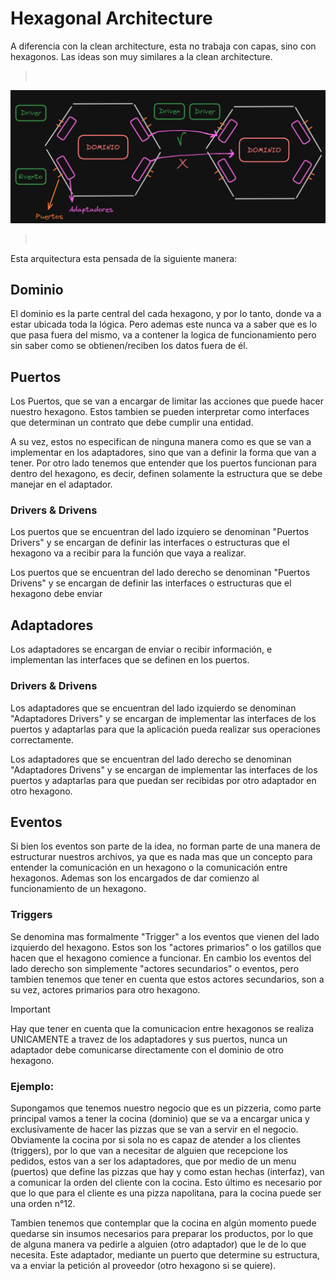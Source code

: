 # Hexagonal Architecture

A diferencia con la clean architecture, esta no trabaja con capas, sino con hexagonos. Las ideas son muy similares a la clean architecture.
> <br>
![Grafico Hexagonal Architecture](./Hexagonal-Architecture.png)
> <br>

Esta arquitectura esta pensada de la siguiente manera:

## Dominio

El dominio es la parte central del cada hexagono, y por lo tanto, donde va a estar ubicada toda la lógica. Pero ademas este nunca va a saber que es lo que pasa fuera del mismo, va a contener la logica de funcionamiento pero sin saber como se obtienen/reciben los datos fuera de él.  


## Puertos

Los Puertos, que se van a encargar de limitar las acciones que puede hacer nuestro hexagono. Estos tambien se pueden interpretar como interfaces que determinan un contrato que debe cumplir una entidad.

A su vez, estos no especifican de ninguna manera como es que se van a implementar en los adaptadores, sino que van a definir la forma que van a tener. Por otro lado tenemos que entender que los puertos funcionan para dentro del hexagono, es decir, definen solamente la estructura que se debe manejar en el adaptador.

### Drivers & Drivens

Los puertos que se encuentran del lado izquiero se denominan "Puertos Drivers" y se encargan de definir las interfaces o estructuras que el hexagono va a recibir para la función que vaya a realizar.

Los puertos que se encuentran del lado derecho se denominan "Puertos Drivens" y se encargan de definir las interfaces o estructuras que el hexagono debe enviar 


## Adaptadores

Los adaptadores se encargan de enviar o recibir información, e implementan las interfaces que se definen en los puertos.

### Drivers & Drivens

Los adaptadores que se encuentran del lado izquierdo se denominan "Adaptadores Drivers" y se encargan de implementar las interfaces de los puertos y adaptarlas para que la aplicación pueda realizar sus operaciones correctamente.

Los adaptadores que se encuentran del lado derecho se denominan "Adaptadores Drivens" y se encargan de implementar las interfaces de los puertos y adaptarlas para que puedan ser recibidas por otro adaptador en otro hexagono.

## Eventos

Si bien los eventos son parte de la idea, no forman parte de una manera de estructurar nuestros archivos, ya que es nada mas que un concepto para entender la comunicación en un hexagono o la comunicación entre hexagonos. Ademas son los encargados de dar comienzo al funcionamiento de un hexagono.

### Triggers

Se denomina mas formalmente "Trigger" a los eventos que vienen del lado izquierdo del hexagono. Estos son los "actores primarios" o los gatillos que hacen que el hexagono comience a funcionar. En cambio los eventos del lado derecho son simplemente "actores secundarios" o eventos, pero tambien tenemos que tener en cuenta que estos actores secundarios, son a su vez, actores primarios para otro hexagono.

> [!IMPORTANT]
> Hay que tener en cuenta que la comunicacion entre hexagonos se realiza UNICAMENTE a travez de los adaptadores y sus puertos, nunca un adaptador debe comunicarse directamente con el dominio de otro hexagono.

### Ejemplo:

Supongamos que tenemos nuestro negocio que es un pizzeria, como parte principal vamos a tener la cocina (dominio) que se va a encargar unica y exclusivamente de hacer las pizzas que se van a servir en el negocio. Obviamente la cocina por si sola no es capaz de atender a los clientes (triggers), por lo que van a necesitar de alguien que recepcione los pedidos, estos van a ser los adaptadores, que por medio de un menu (puertos) que define las pizzas que hay y como estan hechas (interfaz), van a comunicar la orden del cliente con la cocina. Esto último es necesario por que lo que para el cliente es una pizza napolitana, para la cocina puede ser una orden n°12.

Tambien tenemos que contemplar que la cocina en algún momento puede quedarse sin insumos necesarios para preparar los productos, por lo que de alguna manera va pedirle a alguien (otro adaptador) que le de lo que necesita. Este adaptador, mediante un puerto que determine su estructura, va a enviar la petición al proveedor (otro hexagono si se quiere).
